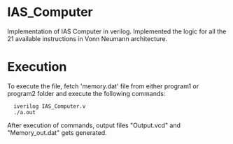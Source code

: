 # IAS_Computer
Implementation of IAS Computer in verilog. Implemented the logic for all the 21 available instructions in Vonn Neumann architecture.

# Execution
To execute the file, fetch 'memory.dat' file from either program1 or program2 folder and execute the following commands: 
      
      iverilog IAS_Computer.v    
      ./a.out
      
After execution of commands, output files "Output.vcd" and "Memory_out.dat" gets generated.
